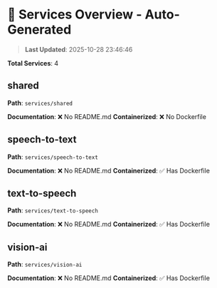 # 🚀 Services Overview - Auto-Generated

> **Last Updated**: 2025-10-28 23:46:46

**Total Services**: 4

## shared

**Path**: `services/shared`

**Documentation**: ❌ No README.md
**Containerized**: ❌ No Dockerfile

## speech-to-text

**Path**: `services/speech-to-text`

**Documentation**: ❌ No README.md
**Containerized**: ✅ Has Dockerfile

## text-to-speech

**Path**: `services/text-to-speech`

**Documentation**: ❌ No README.md
**Containerized**: ✅ Has Dockerfile

## vision-ai

**Path**: `services/vision-ai`

**Documentation**: ❌ No README.md
**Containerized**: ✅ Has Dockerfile

